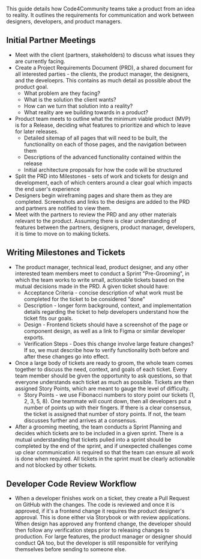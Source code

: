 This guide details how Code4Community teams take a product from an idea to reality. It outlines the requirements for communication and work between designers, developers, and product managers. 

## Initial Partner Meetings

* Meet with the client (partners, stakeholders) to discuss what issues they are currently facing. 
* Create a Project Requirements Document (PRD), a shared document for all interested parties - the clients, the product manager, the designers, and the develoeprs. This contains as much detail as possible about the product goal. 
    * What problem are they facing?
    * What is the solution the client wants? 
    * How can we turn that solution into a reality?
    * What reality are we building towards in a product?
* Product team meets to outline what the minimum viable product (MVP) is for a Release, deciding what features to prioritize and which to leave for later releases.
    * Detailed sitemap of all pages that will need to be built, the functionality on each of those pages, and the navigation between them 
    * Descriptions of the advanced functionality contained within the release
    * Initial architecture proposals for how the code will be structured 
* Split the PRD into Milestones - sets of work and tickets for design and development, each of which centers around a clear goal which impacts the end user's experience
* Designers begin wireframing pages and share them as they are completed. Screenshots and links to the designs are added to the PRD and partners are notified to view them. 
* Meet with the partners to review the PRD and any other materials relevant to the product. Assuming there is clear understanding of features between the partners, designers, product manager, developers, it is time to move on to making tickets. 

## Writing Milestones and Tickets

* The product manager, technical lead, product designer, and any other interested team members meet to conduct a Sprint "Pre-Grooming", in which the team works to write small, actionable tickets based on the mutual decisions made in the PRD. A given ticket should have: 
    * Acceptance Criteria - concise description of what work must be completed for the ticket to be considered "done"
    * Description - longer form background, context, and implementation details regarding the ticket to help developers understand how the ticket fits our goals. 
    * Design - Frontend tickets should have a screenshot of the page or component design, as well as a link to Figma or similar developer exports. 
    * Verification Steps - Does this change involve large feature changes? If so, we must describe how to verify functionality both before and after these changes go into effect. 
* Once a large body of tickets are ready to groom, the whole team comes together to discuss the need, context, and goals of each ticket. Every team member should be given the opportunity to ask questions, so that everyone understands each ticket as much as possible. Tickets are then assigned Story Points, which are meant to gauge the level of difficulty. 
    * Story Points - we use Fibonacci numbers to story point our tickets (1, 2, 3, 5, 8). One teammate will count down, then all developers put a number of points up with their fingers. If there is a clear consensus, the ticket is assigned that number of story points. If not, the team discusses further and arrives at a consensus.  
* After a grooming meeting, the team conducts a Sprint Planning and decides which tickets are to be included in a given sprint. There is a mutual understanding that tickets pulled into a sprint should be completed by the end of the sprint, and if unexpected challenges come up clear communication is required so that the team can ensure all work is done when required. All tickets in the sprint must be clearly actionable and not blocked by other tickets. 

## Developer Code Review Workflow

* When a developer finishes work on a ticket, they create a Pull Request on GitHub with the changes. The code is reviewed and once it is approved, if it's a frontend change it requires the product designer's approval. This is done either via Storybook or with review applications. When design has approved any frontend change, the developer should then follow any verification steps prior to releasing changes to production. For large features, the product manager or designer should conduct QA too, but the developer is still responsible for verifying themselves before sending to someone else. 